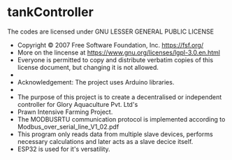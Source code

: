 # tankController

The codes are licensed under GNU LESSER GENERAL PUBLIC LICENSE
*   Copyright © 2007 Free Software Foundation, Inc. <https://fsf.org/>
*   More on the lincense at <https://www.gnu.org/licenses/lgpl-3.0.en.html>
*   Everyone is permitted to copy and distribute verbatim copies of this license document, but changing it is not allowed.
*   
*   Acknowledgement: The project uses Arduino libraries.
*    
*   The purpose of this project is to create a decentralised or independent controller for Glory Aquaculture Pvt. Ltd's 
*   Prawn Intensive Farming Project. 
*   The MODBUSRTU communication protocol is implemented according to Modbus_over_serial_line_V1_02.pdf
*   This program only reads data from multiple slave devices, performs necessary calculations and later acts as a slave decice itself.
*   ESP32 is used for it's versatility. 

